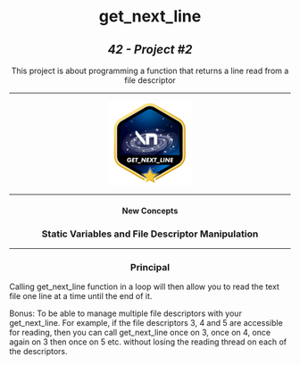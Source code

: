 <h1 align=center>
	<b>get_next_line</b>
</h1>

<h2 align=center>
	 <i>42 - Project #2</i>
</h2>

<p align=center>
	This project is about programming a function that returns a line read from a file descriptor
</p>

---

<div align=center>
<img src=https://github.com/ellewolfgher/get_next_line/blob/main/get_next_line.png alt="42 Project Get_Next_Line Bonus Badge"/>
</div>

---

<h4 align=center>New Concepts</h4>
<h3 align=center>Static Variables and File Descriptor Manipulation</h3>

---

<h3 align=center>
Principal
</h3>

<p>
  Calling get_next_line function in a loop will then allow you to read the text file one line at a time until the end of it.

Bonus: To be able to manage multiple file descriptors with your get_next_line. For example, if the file descriptors 3, 4 and 5 are accessible for reading, then you can call get_next_line once on 3, once on 4, once again on 3 then once on 5 etc. without losing the reading thread on each of the descriptors.
</p>
